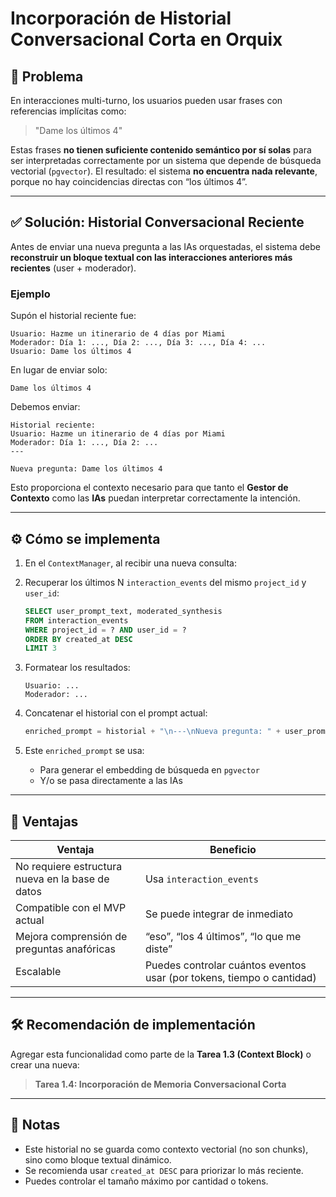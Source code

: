 # Incorporación de Historial Conversacional Corta en Orquix

## 🎯 Problema

En interacciones multi-turno, los usuarios pueden usar frases con referencias implícitas como:

> "Dame los últimos 4"

Estas frases **no tienen suficiente contenido semántico por sí solas** para ser interpretadas correctamente por un sistema que depende de búsqueda vectorial (`pgvector`). El resultado: el sistema **no encuentra nada relevante**, porque no hay coincidencias directas con “los últimos 4”.

---

## ✅ Solución: Historial Conversacional Reciente

Antes de enviar una nueva pregunta a las IAs orquestadas, el sistema debe **reconstruir un bloque textual con las interacciones anteriores más recientes** (user + moderador).

### Ejemplo

Supón el historial reciente fue:

```
Usuario: Hazme un itinerario de 4 días por Miami
Moderador: Día 1: ..., Día 2: ..., Día 3: ..., Día 4: ...
Usuario: Dame los últimos 4
```

En lugar de enviar solo:

```
Dame los últimos 4
```

Debemos enviar:

```
Historial reciente:
Usuario: Hazme un itinerario de 4 días por Miami
Moderador: Día 1: ..., Día 2: ...
---

Nueva pregunta: Dame los últimos 4
```

Esto proporciona el contexto necesario para que tanto el **Gestor de Contexto** como las **IAs** puedan interpretar correctamente la intención.

---

## ⚙️ Cómo se implementa

1. En el `ContextManager`, al recibir una nueva consulta:
2. Recuperar los últimos N `interaction_events` del mismo `project_id` y `user_id`:
   ```sql
   SELECT user_prompt_text, moderated_synthesis
   FROM interaction_events
   WHERE project_id = ? AND user_id = ?
   ORDER BY created_at DESC
   LIMIT 3
   ```

3. Formatear los resultados:
   ```
   Usuario: ...
   Moderador: ...
   ```

4. Concatenar el historial con el prompt actual:
   ```python
   enriched_prompt = historial + "\n---\nNueva pregunta: " + user_prompt
   ```

5. Este `enriched_prompt` se usa:
   - Para generar el embedding de búsqueda en `pgvector`
   - Y/o se pasa directamente a las IAs

---

## 🧠 Ventajas

| Ventaja | Beneficio |
|--------|-----------|
| No requiere estructura nueva en la base de datos | Usa `interaction_events` |
| Compatible con el MVP actual | Se puede integrar de inmediato |
| Mejora comprensión de preguntas anafóricas | “eso”, “los 4 últimos”, “lo que me diste” |
| Escalable | Puedes controlar cuántos eventos usar (por tokens, tiempo o cantidad) |

---

## 🛠️ Recomendación de implementación

Agregar esta funcionalidad como parte de la **Tarea 1.3 (Context Block)** o crear una nueva:

> **Tarea 1.4: Incorporación de Memoria Conversacional Corta**

---

## 📌 Notas

- Este historial no se guarda como contexto vectorial (no son chunks), sino como bloque textual dinámico.
- Se recomienda usar `created_at DESC` para priorizar lo más reciente.
- Puedes controlar el tamaño máximo por cantidad o tokens.

